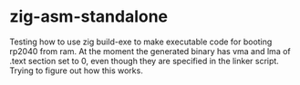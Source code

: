 # zig-asm-standalone
Testing how to use zig build-exe to make executable code for booting rp2040 from ram.
At the moment the generated binary has vma and lma of .text section set to 0, even though they are specified in the linker script.
Trying to figure out how this works.


